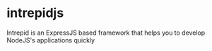 intrepidjs
==========

Intrepid is an ExpressJS based framework that helps you to develop NodeJS's applications quickly


